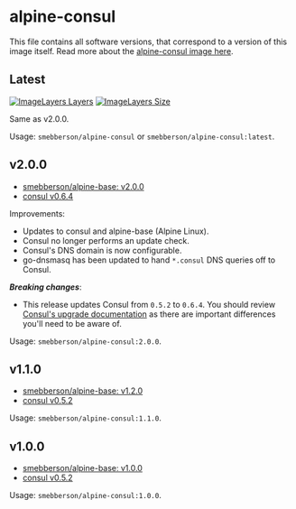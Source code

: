 # alpine-consul

This file contains all software versions, that correspond to a version of this image itself. Read more about the [alpine-consul image here][alpineconsul].

## Latest

[![ImageLayers Layers](https://img.shields.io/imagelayers/layers/smebberson/alpine-consul/latest.svg)]()
[![ImageLayers Size](https://img.shields.io/imagelayers/image-size/smebberson/alpine-consul/latest.svg)]()

Same as v2.0.0.

Usage: `smebberson/alpine-consul` or `smebberson/alpine-consul:latest`.

## v2.0.0

- [smebberson/alpine-base: v2.0.0][smebbersonalpinebase200]
- [consul v0.6.4][consul]

Improvements:

- Updates to consul and alpine-base (Alpine Linux).
- Consul no longer performs an update check.
- Consul's DNS domain is now configurable.
- go-dnsmasq has been updated to hand `*.consul` DNS queries off to Consul.

__*Breaking changes*__:

- This release updates Consul from `0.5.2` to `0.6.4`. You should review [Consul's upgrade documentation][consulupgrade] as there are important differences you'll need to be aware of.

Usage: `smebberson/alpine-consul:2.0.0`.

## v1.1.0

- [smebberson/alpine-base: v1.2.0][smebbersonalpinebase120]
- [consul v0.5.2][consul]

Usage: `smebberson/alpine-consul:1.1.0`.

## v1.0.0

- [smebberson/alpine-base: v1.0.0][smebbersonalpinebase100]
- [consul v0.5.2][consul]

Usage: `smebberson/alpine-consul:1.0.0`.

[consul]: https://consul.io/
[consulupgrade]: https://www.consul.io/docs/upgrade-specific.html
[alpineconsul]: https://github.com/smebberson/docker-alpine/tree/master/alpine-consul
[smebbersonalpinebase200]: https://github.com/smebberson/docker-alpine/blob/alpine-base-v2.0.0/alpine-base
[smebbersonalpinebase120]: https://github.com/smebberson/docker-alpine/blob/alpine-base-v1.2.0/alpine-base/Dockerfile
[smebbersonalpinebase100]: https://github.com/smebberson/docker-alpine/blob/alpine-base-v1.0.0/alpine-base/Dockerfile

